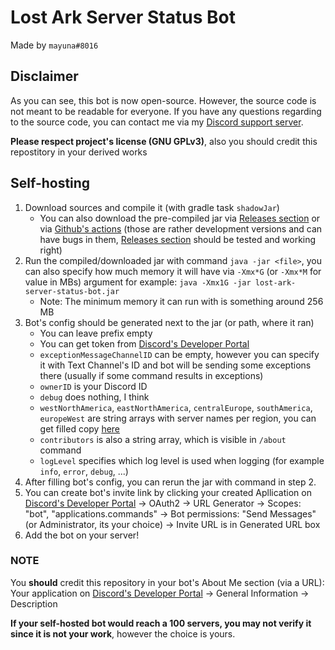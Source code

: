# Lost Ark Server Status Bot
Made by `mayuna#8016`

## Disclaimer
As you can see, this bot is now open-source. However, the source code is not meant
to be readable for everyone. If you have any questions regarding to the source code,
you can contact me via my [Discord support server](https://discord.gg/YMs6wXPqcB).

**Please respect project's license (GNU GPLv3)**, also you should credit this repostitory in your derived works

## Self-hosting
1. Download sources and compile it (with gradle task `shadowJar`)
    - You can also download the pre-compiled jar via [Releases section](https://github.com/lilmayu/lost-ark-server-status-bot/releases)
      or via [Github's actions](https://github.com/lilmayu/lost-ark-server-status-bot/actions) (those are rather development versions
      and can have bugs in them, [Releases section](https://github.com/lilmayu/lost-ark-server-status-bot/releases) should be
      tested and working right)
2. Run the compiled/downloaded jar with command `java -jar <file>`, you can also specify how much memory it will have via `-Xmx*G` 
   (or `-Xmx*M` for value in MBs) argument for example: `java -Xmx1G -jar lost-ark-server-status-bot.jar`
    - Note: The minimum memory it can run with is something around 256 MB
3. Bot's config should be generated next to the jar (or path, where it ran)
    - You can leave prefix empty
    - You can get token from [Discord's Developer Portal](https://discord.com/developers/applications)
    - `exceptionMessageChannelID` can be empty, however you can specify it with Text Channel's ID and bot will be sending
      some exceptions there (usually if some command results in exceptions)
    - `ownerID` is your Discord ID
    - `debug` does nothing, I think
    - `westNorthAmerica`, `eastNorthAmerica`, `centralEurope`, `southAmerica`, `europeWest` are string arrays with server names per region,
      you can get filled copy [here](https://pastebin.com/raw/KA1ZKUjz)
    - `contributors` is also a string array, which is visible in `/about` command
    - `logLevel` specifies which log level is used when logging (for example `info`, `error`, `debug`, ...)
4. After filling bot's config, you can rerun the jar with command in step 2.
5. You can create bot's invite link by clicking your created Apllication on [Discord's Developer Portal](https://discord.com/developers/applications)
    -> OAuth2 -> URL Generator -> Scopes: "bot", "applications.commands" -> Bot permissions: "Send Messages" (or Administrator, its your choice) -> Invite URL is in Generated URL box
6. Add the bot on your server!
### NOTE
You **should** credit this repository in your bot's About Me section (via a URL): Your application on [Discord's Developer Portal](https://discord.com/developers/applications) -> General Information -> Description

**If your self-hosted bot would reach a 100 servers, you may not verify it since it is not your work**, however the choice is yours.
